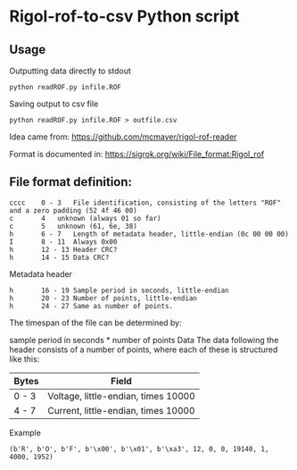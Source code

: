 # Rigol-rof-to-csv Python script
## Usage

Outputting data directly to stdout
```
python readROF.py infile.ROF
```

Saving output to csv file
```
python readROF.py infile.ROF > outfile.csv
```

Idea came from:
https://github.com/mcmayer/rigol-rof-reader

Format is documented in:
https://sigrok.org/wiki/File_format:Rigol_rof

## File format definition:
```
cccc    0 - 3	File identification, consisting of the letters "ROF" and a zero padding (52 4f 46 00)
c       4	unknown (always 01 so far)
c       5	unknown (61, 6e, 38)
h       6 - 7	Length of metadata header, little-endian (0c 00 00 00)
I       8 - 11	Always 0x00
h       12 - 13	Header CRC?
h       14 - 15	Data CRC?
```
Metadata header
```
h       16 - 19	Sample period in seconds, little-endian
h       20 - 23	Number of points, little-endian
h       24 - 27	Same as number of points.
```
The timespan of the file can be determined by:

sample period in seconds * number of points
Data
The data following the header consists of a number of points, where each of these is structured like this:

Bytes | Field
------|------
0 - 3 | Voltage, little-endian, times 10000
4 - 7 | Current, little-endian, times 10000

Example
```
(b'R', b'O', b'F', b'\x00', b'\x01', b'\xa3', 12, 0, 0, 19140, 1, 4000, 1952)
```

